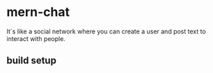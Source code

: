 # mern-chat
It´s like a social network where you can create a user and post text to interact with people.

## build setup
